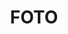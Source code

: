 ---
layout: photo_set
title: FOTO
permalink: /foto/
description: "An example photo gallery."

photos:
    set: DSC
    size: 3
   
---